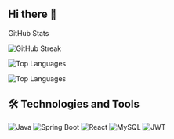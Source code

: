 ## Hi there 👋

GitHub Stats

<!-- GitHub Readme Streak Stats -->
![GitHub Streak](https://github-readme-streak-stats.herokuapp.com/?user=nvivek42&theme=swift&hide_border=false)

<!-- GitHub Readme Stats -->
![Top Languages](https://github-readme-stats.vercel.app/api/top-langs/?username=nvivek42&theme=swift&hide_border=false&include_all_commits=false&count_private=false&layout=compact)

![Top Languages](https://github-readme-stats.vercel.app/api/top-langs/?username=viveknarole&theme=swift&hide_border=false&include_all_commits=false&count_private=false&layout=compact)

## 🛠️ Technologies and Tools

![Java](https://img.shields.io/badge/Java-ED8B00?style=for-the-badge&logo=java&logoColor=white)
![Spring Boot](https://img.shields.io/badge/Spring_Boot-F2F4F9?style=for-the-badge&logo=spring-boot)
![React](https://img.shields.io/badge/React-20232A?style=for-the-badge&logo=react&logoColor=61DAFB)
![MySQL](https://img.shields.io/badge/MySQL-4479A1?style=for-the-badge&logo=mysql&logoColor=white)
![JWT](https://img.shields.io/badge/JWT-black?style=for-the-badge&logo=JSON%20web%20tokens)

